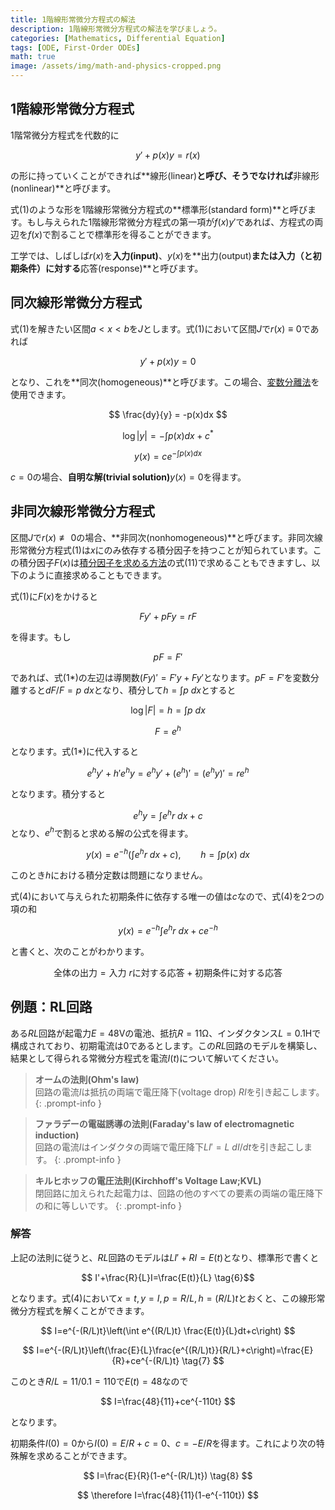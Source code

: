 ```yaml
---
title: 1階線形常微分方程式の解法
description: 1階線形常微分方程式の解法を学びましょう。
categories: [Mathematics, Differential Equation]
tags: [ODE, First-Order ODEs]
math: true
image: /assets/img/math-and-physics-cropped.png
---
```

## 1階線形常微分方程式
1階常微分方程式を代数的に

$$ y'+p(x)y=r(x) \tag{1} $$

の形に持っていくことができれば**線形(linear)**と呼び、そうでなければ**非線形(nonlinear)**と呼びます。

式(1)のような形を1階線形常微分方程式の**標準形(standard form)**と呼びます。もし与えられた1階線形常微分方程式の第一項が$f(x)y'$であれば、方程式の両辺を$f(x)$で割ることで標準形を得ることができます。

工学では、しばしば$r(x)$を**入力(input)**、$y(x)$を**出力(output)**または入力（と初期条件）に対する**応答(response)**と呼びます。

## 同次線形常微分方程式
式(1)を解きたい区間$a<x<b$を$J$とします。式(1)において区間$J$で$r(x)\equiv 0$であれば

$$ y'+p(x)y=0 \tag{2}$$

となり、これを**同次(homogeneous)**と呼びます。この場合、[変数分離法](/posts/Separation-of-Variables/)を使用できます。

$$ \frac{dy}{y} = -p(x)dx $$

$$ \log |y| = -\int p(x)dx + c^* $$

$$ y(x) = ce^{-\int p(x)dx} \tag{3}$$

$c=0$の場合、**自明な解(trivial solution)**$y(x)=0$を得ます。

## 非同次線形常微分方程式
区間$J$で$r(x)\not\equiv 0$の場合、**非同次(nonhomogeneous)**と呼びます。非同次線形常微分方程式(1)は$x$にのみ依存する積分因子を持つことが知られています。この積分因子$F(x)$は[積分因子を求める方法](/posts/Exact-Differential-Equation-and-Integrating-Factor/#積分因子を求める方法)の式(11)で求めることもできますし、以下のように直接求めることもできます。

式(1)に$F(x)$をかけると

$$ Fy'+pFy=rF \tag{1*} $$

を得ます。もし

$$ pF=F' $$

であれば、式(1*)の左辺は導関数$(Fy)'=F'y+Fy'$となります。$pF=F'$を変数分離すると$dF/F=p\ dx$となり、積分して$h=\int p\ dx$とすると

$$ \log |F|=h=\int p\ dx $$

$$ F = e^h $$

となります。式(1*)に代入すると

$$ e^hy'+h'e^hy=e^hy'+(e^h)'=(e^hy)'=re^h $$

となります。積分すると

$$ e^hy=\int e^hr\ dx + c $$
となり、$e^h$で割ると求める解の公式を得ます。

$$ y(x)=e^{-h}\left(\int e^hr\ dx + c\right),\qquad h=\int p(x)\ dx \tag{4} $$

このとき$h$における積分定数は問題になりません。

式(4)において与えられた初期条件に依存する唯一の値は$c$なので、式(4)を2つの項の和

$$ y(x)=e^{-h}\int e^hr\ dx + ce^{-h} \tag{4*} $$

と書くと、次のことがわかります。

$$ \text{全体の出力}=\text{入力 }r\text{に対する応答}+\text{初期条件に対する応答} \tag{5} $$

## 例題：RL回路
ある$RL$回路が起電力$E=48\textrm{V}$の電池、抵抗$R=11\mathrm{\Omega}$、インダクタンス$L=0.1\text{H}$で構成されており、初期電流は0であるとします。この$RL$回路のモデルを構築し、結果として得られる常微分方程式を電流$I(t)$について解いてください。

> **オームの法則(Ohm's law)**  
> 回路の電流$I$は抵抗の両端で電圧降下(voltage drop) $RI$を引き起こします。
{: .prompt-info }

> **ファラデーの電磁誘導の法則(Faraday's law of electromagnetic induction)**  
> 回路の電流$I$はインダクタの両端で電圧降下$LI'=L\ dI/dt$を引き起こします。
{: .prompt-info }

> **キルヒホッフの電圧法則(Kirchhoff's Voltage Law;KVL)**  
> 閉回路に加えられた起電力は、回路の他のすべての要素の両端の電圧降下の和に等しいです。
{: .prompt-info }

### 解答
上記の法則に従うと、$RL$回路のモデルは$LI'+RI=E(t)$となり、標準形で書くと

$$ I'+\frac{R}{L}I=\frac{E(t)}{L} \tag{6}$$

となります。式(4)において$x=t, y=I, p=R/L, h=(R/L)t$とおくと、この線形常微分方程式を解くことができます。

$$ I=e^{-(R/L)t}\left(\int e^{(R/L)t} \frac{E(t)}{L}dt+c\right) $$

$$ I=e^{-(R/L)t}\left(\frac{E}{L}\frac{e^{(R/L)t}}{R/L}+c\right)=\frac{E}{R}+ce^{-(R/L)t} \tag{7} $$

このとき$R/L=11/0.1=110$で$E(t)=48$なので

$$ I=\frac{48}{11}+ce^{-110t} $$

となります。

初期条件$I(0)=0$から$I(0)=E/R+c=0$、$c=-E/R$を得ます。これにより次の特殊解を求めることができます。

$$ I=\frac{E}{R}(1-e^{-(R/L)t}) \tag{8} $$

$$ \therefore I=\frac{48}{11}(1-e^{-110t}) $$

